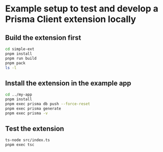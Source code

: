 # Example setup to test and develop a Prisma Client extension locally

## Build the extension first

```sh
cd simple-ext
pnpm install
pnpm run build
pnpm pack
ls -l
```

## Install the extension in the example app

```sh
cd ../my-app
pnpm install
pnpm exec prisma db push --force-reset
pnpm exec prisma generate
pnpm exec prisma -v
```

## Test the extension

```sh
ts-node src/index.ts
pnpm exec tsc
```

